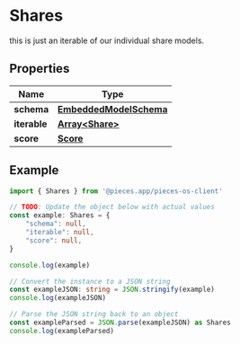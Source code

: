 
# Shares

this is just an iterable of our individual share models.

## Properties

Name | Type
------------ | -------------
**schema** | [**EmbeddedModelSchema**](EmbeddedModelSchema)
**iterable** | [**Array&lt;Share&gt;**](Share)
**score** | [**Score**](Score)

## Example

```typescript
import { Shares } from '@pieces.app/pieces-os-client'

// TODO: Update the object below with actual values
const example: Shares = {
    "schema": null,
    "iterable": null,
    "score": null,
}

console.log(example)

// Convert the instance to a JSON string
const exampleJSON: string = JSON.stringify(example)
console.log(exampleJSON)

// Parse the JSON string back to an object
const exampleParsed = JSON.parse(exampleJSON) as Shares
console.log(exampleParsed)
```


